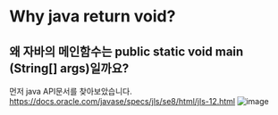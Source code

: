 # Why java return void?
## 왜 자바의 메인함수는 public static void main (String[] args)일까요?
먼저 java API문서를 찾아보았습니다.
https://docs.oracle.com/javase/specs/jls/se8/html/jls-12.html
![image](https://user-images.githubusercontent.com/117427075/231462984-dd0e97ab-14f2-4e0d-b23e-f44c0e256670.png)
